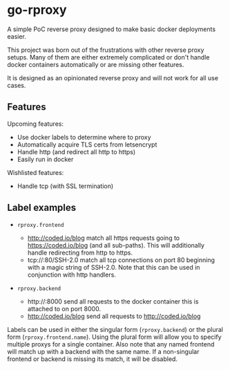 # go-rproxy

A simple PoC reverse proxy designed to make basic docker deployments easier.

This project was born out of the frustrations with other reverse proxy setups.
Many of them are either extremely complicated or don't handle docker containers
automatically or are missing other features.

It is designed as an opinionated reverse proxy and will not work for all use
cases.

## Features

Upcoming features:

- Use docker labels to determine where to proxy
- Automatically acquire TLS certs from letsencrypt
- Handle http (and redirect all http to https)
- Easily run in docker

Wishlisted features:

- Handle tcp (with SSL termination)

## Label examples

- `rproxy.frontend`
    - http://coded.io/blog
      match all https requests going to https://coded.io/blog (and all sub-paths).
      This will additionally handle redirecting from http to https.
    - tcp://:80/SSH-2.0
      match all tcp connections on port 80 beginning with a magic string of SSH-2.0.
      Note that this can be used in conjunction with http handlers.

- `rproxy.backend`
    - http://:8000
      send all requests to the docker container this is attached to on port 8000.
    - http://coded.io/blog
      send all requests to http://coded.io/blog

Labels can be used in either the singular form (`rproxy.backend`) or the plural
form (`rproxy.frontend.name`). Using the plural form will allow you to specify
multiple proxys for a single container. Also note that any named frontend will
match up with a backend with the same name. If a non-singular frontend or
backend is missing its match, it will be disabled.
